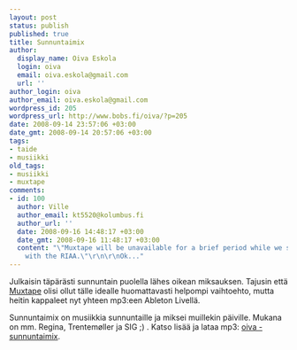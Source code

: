 ```yaml
---
layout: post
status: publish
published: true
title: Sunnuntaimix
author:
  display_name: Oiva Eskola
  login: oiva
  email: oiva.eskola@gmail.com
  url: ''
author_login: oiva
author_email: oiva.eskola@gmail.com
wordpress_id: 205
wordpress_url: http://www.bobs.fi/oiva/?p=205
date: 2008-09-14 23:57:06 +03:00
date_gmt: 2008-09-14 20:57:06 +03:00
tags:
- taide
- musiikki
old_tags:
- musiikki
- muxtape
comments:
- id: 100
  author: Ville
  author_email: kt5520@kolumbus.fi
  author_url: ''
  date: 2008-09-16 14:48:17 +03:00
  date_gmt: 2008-09-16 11:48:17 +03:00
  content: "\"Muxtape will be unavailable for a brief period while we sort out a problem
    with the RIAA.\"\r\n\r\nOk..."
---
```

<p>Julkaisin täpärästi sunnuntain puolella lähes oikean miksauksen. Tajusin että <a title="Wikipedia: Muxtape" href="http://en.wikipedia.org/wiki/Muxtape">Muxtape</a> olisi ollut tälle idealle huomattavasti helpompi vaihtoehto, mutta heitin kappaleet nyt yhteen mp3:een Ableton Livellä.</p>
<p>Sunnuntaimix on musiikkia sunnuntaille ja miksei muillekin päiville. Mukana on mm. Regina, Trentem&oslash;ller ja SIG ;) . Katso lisää ja lataa mp3: <a title="oiva - sunnuntaimix" href="/sunnuntaimix/">oiva - sunnuntaimix</a>.</p>

